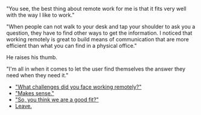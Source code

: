 "You see, the best thing about remote work for me is that it fits very well with the way I like to work."

"When people can not walk to your desk and tap your shoulder to ask you a question, they have to find other ways to get the information. I noticed that working remotely is great to build means of communication that are more efficient than what you can find in a physical office."

He raises his thumb.

"I'm all in when it comes to let the user find themselves the answer they need when they need it."

- ["What challenges did you face working remotely?"](remote-challenges.md)
- ["Makes sense."](questions.md)
- ["So, you think we are a good fit?"](fit-what-else.md)
- [Leave.](leave.md)